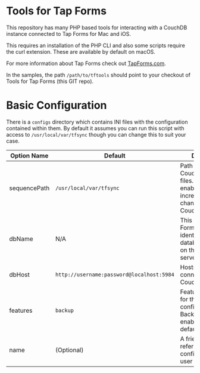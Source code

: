 Tools for Tap Forms
=====

This repository has many PHP based tools for interacting with a
CouchDB instance connected to Tap Forms for Mac and iOS.

This requires an installation of the PHP CLI and also some scripts
require the curl extension. These are available by default on macOS.

For more information about Tap Forms check out [TapForms.com](http://www.tapforms.com).

In the samples, the path `/path/to/tftools` should point to your
checkout of Tools for Tap Forms (this GIT repo).

# Basic Configuration

There is a `configs` directory which contains INI files with the
configuration contained within them. By default it assumes you can
run this script with access to `/usr/local/var/tfsync` though you
can change this to suit your case.

| Option Name | Default | Description |
| ----------- | ------- | ----------- |
| sequencePath | `/usr/local/var/tfsync` | Path to store the CouchDB sequence files. These files enable processing incremental changes from the CouchDB server. |
| dbName | N/A | This is the Tap Forms unique identifier for your database/document on the CouchDB server. |
| dbHost | `http://username:password@localhost:5984` | Hostname string for connecting to your CouchDB server. |
| features | `backup` | Features enabled for the configuration. Backup is always enabled and is the default. |
| name | (Optional) | A friendly name to refer to this configuration in user output. |


